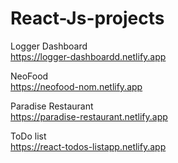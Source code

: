 # React-Js-projects

Logger Dashboard                                                                                                                             
https://logger-dashboardd.netlify.app

NeoFood                                                                                                                                
https://neofood-nom.netlify.app

Paradise Restaurant                                                                                                                       
https://paradise-restaurant.netlify.app

ToDo list                                                                                                                                 
https://react-todos-listapp.netlify.app

